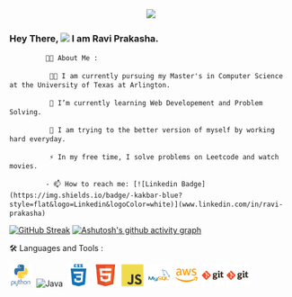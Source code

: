    <div id="header" align="center">
   <img src="https://media.giphy.com/media/M9gbBd9nbDrOTu1Mqx/giphy.gif" width="100"/>
   </div>
                                                   
                                                   
  <h3>
  Hey There, 
  <img src="https://media.giphy.com/media/hvRJCLFzcasrR4ia7z/giphy.gif" width="20px"/>
  I am Ravi Prakasha.
</h3>
              
             👨‍💻 About Me :  
    
              🧑‍🎓 I am currently pursuing my Master's in Computer Science at the University of Texas at Arlington.
                          
              🧠 I’m currently learning Web Developement and Problem Solving.
                      
              🌱 I am trying to the better version of myself by working hard everyday.
  
              ⚡ In my free time, I solve problems on Leetcode and watch movies.
              
             - 📫 How to reach me: [![Linkedin Badge](https://img.shields.io/badge/-kakbar-blue?style=flat&logo=Linkedin&logoColor=white)](www.linkedin.com/in/ravi-prakasha)

               
   
   [![GitHub Streak](http://github-readme-streak-stats.herokuapp.com?user=Ravi-7093&theme=vue-dark)](https://git.io/streak-stats)  [![Ashutosh's github activity graph](https://activity-graph.herokuapp.com/graph?username=Ravi-7093&theme=react-dark)](https://github.com/ashutosh00710/github-readme-activity-graph)


:hammer_and_wrench: Languages and Tools :
 
 <div>
  <img src="https://github.com/devicons/devicon/blob/master/icons/python/python-original-wordmark.svg" title="Python" alt="Python" width="40" height="40"/>&nbsp;
    <img src="https://github.com/devicons/devicon/blob/master/icons/java/python-original-wordmark.svg" title="Java" alt="Java" width="40" height="40"/>&nbsp;
  <img src="https://github.com/devicons/devicon/blob/master/icons/css3/css3-plain-wordmark.svg"  title="CSS3" alt="CSS" width="40" height="40"/>&nbsp;
  <img src="https://github.com/devicons/devicon/blob/master/icons/html5/html5-original.svg" title="HTML5" alt="HTML" width="40" height="40"/>&nbsp;
  <img src="https://github.com/devicons/devicon/blob/master/icons/javascript/javascript-original.svg" title="JavaScript" alt="JavaScript" width="40" height="40"/>&nbsp;
  <img src="https://github.com/devicons/devicon/blob/master/icons/mysql/mysql-original-wordmark.svg" title="MySQL"  alt="MySQL" width="40" height="40"/>&nbsp;
  <img src="https://github.com/devicons/devicon/blob/master/icons/amazonwebservices/amazonwebservices-plain-wordmark.svg" title="AWS" alt="AWS" width="40" height="40"/>&nbsp;
  <img src="https://github.com/devicons/devicon/blob/master/icons/git/git-original-wordmark.svg" title="Git" **alt="Git" width="40" height="40"/>
  <img src="https://github.com/devicons/devicon/blob/master/icons/git/git-original-wordmark.svg" title="Azure" **alt="Azure" width="40" height="40"/>
</div>

</div>





